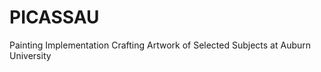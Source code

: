 PICASSAU
========

Painting Implementation Crafting Artwork of Selected Subjects at Auburn University
